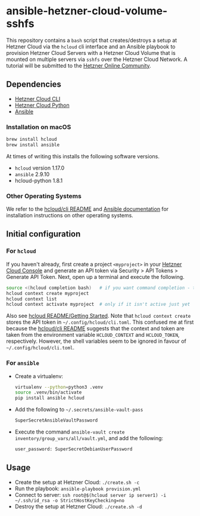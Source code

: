 # ansible-hetzner-cloud-volume-sshfs
This repository contains a `bash` script that creates/destroys a setup at Hetzner Cloud via the `hcloud` cli interface and an Ansible playbook to provision Hetzner Cloud Servers with a Hetzner Cloud Volume that is mounted on multiple servers via `sshfs` over the Hetzner Cloud Network. A tutorial will be submitted to the [Hetzner Online Community](https://community.hetzner.com/tutorials).

## Dependencies

- [Hetzner Cloud CLI](https://github.com/hetznercloud/cli)
- [Hetzner Cloud Python](https://github.com/hetznercloud/hcloud-python)
- [Ansible](https://docs.ansible.com/)

### Installation on macOS

```bash
brew install hcloud
brew install ansible
```

At times of writing this installs the following software versions.

- `hcloud` version 1.17.0
- `ansible` 2.9.10
- hcloud-python 1.8.1

### Other Operating Systems

We refer to the [hcloud/cli README](https://github.com/hetznercloud/cli#third-party-packages) and [Ansible documentation](https://docs.ansible.com/ansible/latest/installation_guide/intro_installation.html) for installation instructions on other operating systems.

## Initial configuration 

### For `hcloud`

If you haven't already, first create a project `<myproject>` in your [Hetzner Cloud Console](https://console.hetzner.cloud/) and generate an API token via Security > API Tokens > Generate API Token. Next, open up a terminal and execute the following.

```bash
source <(hcloud completion bash)   # if you want command completion - trust me, you do!
hcloud context create myproject
hcloud context list
hcloud context activate myproject  # only if it isn't active just yet
```

Also see [hcloud README/Getting Started](https://github.com/hetznercloud/cli#getting-started). Note that `hcloud context create` stores the API token in `~/.config/hcloud/cli.toml`. This confused me at first because the [hcloud/cli README](https://github.com/hetznercloud/cli#configure-hcloud-using-environment-variables) suggests that the context and token are taken from the environment variable `HCLOUD_CONTEXT` and `HCLOUD_TOKEN`, respectively. However, the shell variables seem to be ignored in favour of  `~/.config/hcloud/cli.toml`.


### For `ansible`

- Create a virtualenv: 

    ```bash
    virtualenv --python=python3 .venv 
    source .venv/bin/activate
    pip install ansible hcloud
    ```

- Add the following to `~/.secrets/ansible-vault-pass`
    
    ```bash
    SuperSecretAnsibleVaultPassword
    ```

- Execute the command `ansible-vault create inventory/group_vars/all/vault.yml`, and add the following:
    ```bash
    user_password: SuperSecretDebianUserPassword
    ```


## Usage

- Create the setup at Hetzner Cloud: `./create.sh -c`
- Run the playbook: `ansible-playbook provision.yml`
- Connect to server: `ssh root@$(hcloud server ip server1) -i ~/.ssh/id_rsa -o StrictHostKeyChecking=no`
- Destroy the setup at Hetzner Cloud: `./create.sh -d`
